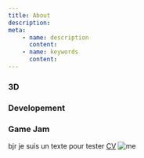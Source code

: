 ```yaml
---
title: About
description:
meta:
    - name: description
      content:
    - name: keywords
      content:
---
```

### 3D

### Developement

### Game Jam


bjr je suis un texte pour tester
[CV](/cv/)
![me](/assets/img/me.jpg)